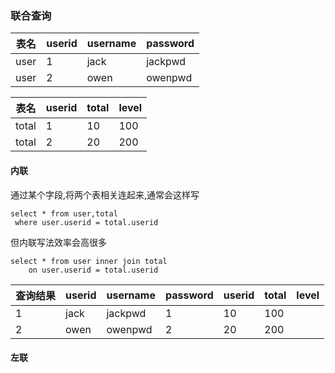 ### 联合查询

表名|userid|username|password
--|--|--|--
user|1|jack|jackpwd
user|2|owen|owenpwd

表名|userid|total|level
--|--|--|--
total|1|10|100
total|2|20|200


#### 内联
通过某个字段,将两个表相关连起来,通常会这样写
```
select * from user,total
 where user.userid = total.userid
```
但内联写法效率会高很多
```
select * from user inner join total
    on user.userid = total.userid
```

查询结果|userid|username|password|userid|total|level
--|--|--|--|--|--|--
|1|jack|jackpwd|1|10|100
|2|owen|owenpwd|2|20|200

#### 左联
